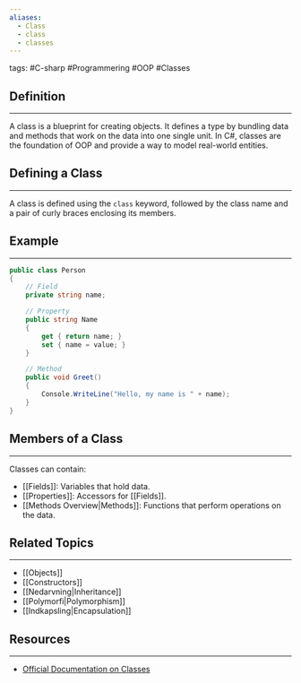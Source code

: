 ```yaml
---
aliases:
  - Class
  - class
  - classes
---
```

tags: #C-sharp #Programmering #OOP #Classes

## Definition 
---
A class is a blueprint for creating objects. It defines a type by bundling data and methods that work on the data into one single unit. In C#, classes are the foundation of OOP and provide a way to model real-world entities. 
## Defining a Class
---
A class is defined using the `class` keyword, followed by the class name and a pair of curly braces enclosing its members.

## Example
---
```csharp
public class Person
{
    // Field
    private string name;

    // Property
    public string Name
    {
        get { return name; }
        set { name = value; }
    }

    // Method
    public void Greet()
    {
        Console.WriteLine("Hello, my name is " + name);
    }
}
```

## Members of a Class
---
Classes can contain:

- [[Fields]]: Variables that hold data.
- [[Properties]]: Accessors for [[Fields]].
- [[Methods Overview|Methods]]: Functions that perform operations on the data.

## Related Topics
---
- [[Objects]]
- [[Constructors]]
- [[Nedarvning|Inheritance]]
- [[Polymorfi|Polymorphism]]
- [[Indkapsling|Encapsulation]]

## Resources
---
- [Official Documentation on Classes](https://docs.microsoft.com/en-us/dotnet/csharp/programming-guide/classes-and-structs/classes)
